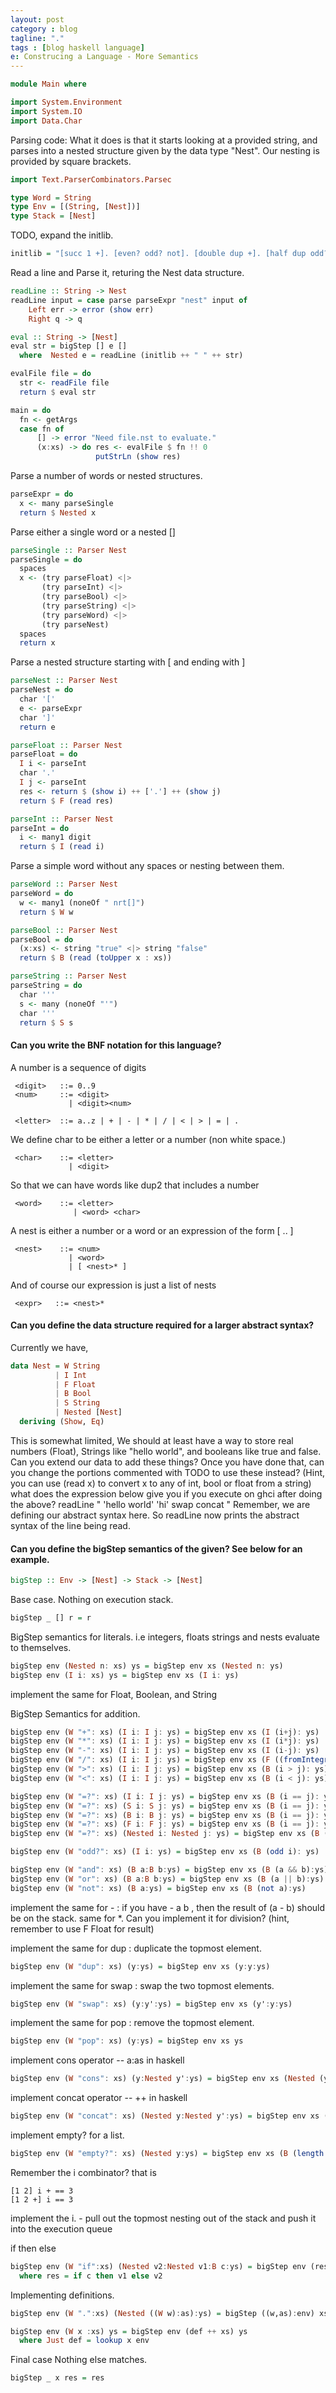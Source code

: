 ```yaml
---
layout: post
category : blog
tagline: "."
tags : [blog haskell language]
e: Construcing a Language - More Semantics
---
```


~~~ haskell
module Main where

import System.Environment 
import System.IO 
import Data.Char
~~~

Parsing code: What it does is that it starts looking at a provided string, and
parses into a nested structure given by the data type "Nest". Our nesting is
provided by square brackets.

~~~ haskell
import Text.ParserCombinators.Parsec

type Word = String
type Env = [(String, [Nest])]
type Stack = [Nest]
~~~

TODO, expand the initlib.

~~~ haskell
initlib = "[succ 1 +]. [even? odd? not]. [double dup +]. [half dup odd? [succ 2 /] [2 /] if]."
~~~

Read a line and Parse it, returing the Nest data structure.

~~~ haskell
readLine :: String -> Nest
readLine input = case parse parseExpr "nest" input of
    Left err -> error (show err)
    Right q -> q

eval :: String -> [Nest]
eval str = bigStep [] e []
  where  Nested e = readLine (initlib ++ " " ++ str)

evalFile file = do
  str <- readFile file
  return $ eval str

main = do
  fn <- getArgs
  case fn of
      [] -> error "Need file.nst to evaluate."
      (x:xs) -> do res <- evalFile $ fn !! 0
                   putStrLn (show res)
~~~

Parse a number of words or nested structures.

~~~ haskell
parseExpr = do
  x <- many parseSingle
  return $ Nested x
~~~

Parse either a single word or a nested []

~~~ haskell
parseSingle :: Parser Nest
parseSingle = do
  spaces
  x <- (try parseFloat) <|>
       (try parseInt) <|>
       (try parseBool) <|>
       (try parseString) <|>
       (try parseWord) <|>
       (try parseNest)
  spaces
  return x
~~~

Parse a nested structure starting with [ and ending with ]

~~~ haskell
parseNest :: Parser Nest
parseNest = do
  char '['
  e <- parseExpr
  char ']'
  return e

parseFloat :: Parser Nest
parseFloat = do
  I i <- parseInt
  char '.'
  I j <- parseInt
  res <- return $ (show i) ++ ['.'] ++ (show j)
  return $ F (read res)

parseInt :: Parser Nest
parseInt = do
  i <- many1 digit
  return $ I (read i)
~~~

Parse a simple word without any spaces or nesting between them.

~~~ haskell
parseWord :: Parser Nest
parseWord = do
  w <- many1 (noneOf " nrt[]")
  return $ W w

parseBool :: Parser Nest
parseBool = do
  (x:xs) <- string "true" <|> string "false"
  return $ B (read (toUpper x : xs))

parseString :: Parser Nest
parseString = do
  char '''
  s <- many (noneOf "'")
  char '''
  return $ S s
~~~



#### Can you write the BNF notation for this language?

A number is a sequence of digits

~~~
 <digit>   ::= 0..9
 <num>     ::= <digit>
             | <digit><num>

 <letter>  ::= a..z | + | - | * | / | < | > | = | .
~~~

We define char to be either a letter or a number (non white space.)

~~~
 <char>    ::= <letter>
             | <digit>
~~~

So that we can have words like dup2 that includes a number

~~~
 <word>    ::= <letter>
              | <word> <char>
~~~

A nest is either a number or a word or an expression of the form [ .. ]

~~~
 <nest>    ::= <num>
             | <word>
             | [ <nest>* ]
~~~

And of course our expression is just a list of nests

~~~
 <expr>   ::= <nest>*
~~~

#### Can you define the data structure required for a larger abstract syntax?

Currently we have,

~~~ haskell
data Nest = W String
          | I Int
          | F Float
          | B Bool
          | S String
          | Nested [Nest]
  deriving (Show, Eq)
~~~

This is somewhat limited, We should at least have a way to store real numbers (Float),
Strings like "hello world", and booleans like true and false. Can you extend our data
to add these things? Once you have done that, can you change the portions commented with
TODO to use these instead? (Hint, you can use (read x) to convert x to any of int, bool
or float from a string)
what does the expression below give you if you execute on ghci after doing the above?
readLine  " 'hello world' 'hi' swap concat "
Remember, we are defining our abstract syntax here. So readLine now prints the abstract
syntax of the line being read.

####  Can you define the bigStep semantics of the given? See below for an example.

~~~ haskell
bigStep :: Env -> [Nest] -> Stack -> [Nest]
~~~

Base case. Nothing on execution stack.

~~~ haskell
bigStep _ [] r = r
~~~

BigStep semantics for literals. i.e integers, floats strings and nests evaluate to themselves.

~~~ haskell
bigStep env (Nested n: xs) ys = bigStep env xs (Nested n: ys)
bigStep env (I i: xs) ys = bigStep env xs (I i: ys)
~~~

implement the same for Float, Boolean, and String

BigStep Semantics for addition.

~~~ haskell
bigStep env (W "+": xs) (I i: I j: ys) = bigStep env xs (I (i+j): ys)
bigStep env (W "*": xs) (I i: I j: ys) = bigStep env xs (I (i*j): ys)
bigStep env (W "-": xs) (I i: I j: ys) = bigStep env xs (I (i-j): ys)
bigStep env (W "/": xs) (I i: I j: ys) = bigStep env xs (F ((fromIntegral i)/(fromIntegral j)): ys)
bigStep env (W ">": xs) (I i: I j: ys) = bigStep env xs (B (i > j): ys)
bigStep env (W "<": xs) (I i: I j: ys) = bigStep env xs (B (i < j): ys)

bigStep env (W "=?": xs) (I i: I j: ys) = bigStep env xs (B (i == j): ys)
bigStep env (W "=?": xs) (S i: S j: ys) = bigStep env xs (B (i == j): ys)
bigStep env (W "=?": xs) (B i: B j: ys) = bigStep env xs (B (i == j): ys)
bigStep env (W "=?": xs) (F i: F j: ys) = bigStep env xs (B (i == j): ys)
bigStep env (W "=?": xs) (Nested i: Nested j: ys) = bigStep env xs (B (i == j): ys)

bigStep env (W "odd?": xs) (I i: ys) = bigStep env xs (B (odd i): ys)

bigStep env (W "and": xs) (B a:B b:ys) = bigStep env xs (B (a && b):ys)
bigStep env (W "or": xs) (B a:B b:ys) = bigStep env xs (B (a || b):ys)
bigStep env (W "not": xs) (B a:ys) = bigStep env xs (B (not a):ys)
~~~

implement the same for - : if you have - a b , then the result of (a - b) should be on the stack.
      same for *. Can you implement it for division? (hint, remember to use F Float for result)

implement the same for dup  : duplicate the topmost element.

~~~ haskell
bigStep env (W "dup": xs) (y:ys) = bigStep env xs (y:y:ys)
~~~

implement the same for swap : swap the two topmost elements.

~~~ haskell
bigStep env (W "swap": xs) (y:y':ys) = bigStep env xs (y':y:ys)
~~~


implement the same for pop : remove the topmost element.

~~~ haskell
bigStep env (W "pop": xs) (y:ys) = bigStep env xs ys
~~~

implement cons operator -- a:as in haskell

~~~ haskell
bigStep env (W "cons": xs) (y:Nested y':ys) = bigStep env xs (Nested (y:y'):ys)
~~~

implement concat operator -- ++ in haskell

~~~ haskell
bigStep env (W "concat": xs) (Nested y:Nested y':ys) = bigStep env xs (Nested (y ++ y'):ys)
~~~

implement empty? for a list.

~~~ haskell
bigStep env (W "empty?": xs) (Nested y:ys) = bigStep env xs (B (length y == 0):ys)
~~~

Remember the i combinator? that is 

~~~
[1 2] i + == 3
[1 2 +] i == 3
~~~

implement the i. - pull out the topmost nesting out of the stack and push it into the execution queue

if then else

~~~ haskell
bigStep env (W "if":xs) (Nested v2:Nested v1:B c:ys) = bigStep env (res ++ xs) ys
  where res = if c then v1 else v2
~~~

Implementing definitions.

~~~ haskell
bigStep env (W ".":xs) (Nested ((W w):as):ys) = bigStep ((w,as):env) xs ys

bigStep env (W x :xs) ys = bigStep env (def ++ xs) ys
  where Just def = lookup x env
~~~

Final case Nothing else matches.

~~~ haskell
bigStep _ x res = res
~~~

